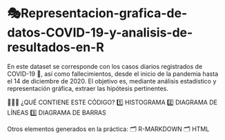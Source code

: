 # 🎭Representacion-grafica-de-datos-COVID-19-y-analisis-de-resultados-en-R

En este dataset se corresponde con los casos diarios registrados de COVID-19 🦠, así como fallecimientos, desde el inicio de la pandemia hasta el 14 de diciembre de 2020. El objetivo es, mediante análisis estadístico y representación gráfica, extraer las hipótesis pertinentes. 

👩🏽‍💻 ¿QUÉ CONTIENE ESTE CÓDIGO?
    1️⃣ HISTOGRAMA
    2️⃣ DIAGRAMA DE LÍNEAS
    3️⃣ DIAGRAMA DE BARRAS

Otros elementos generados en la práctica:
   🗂️ R-MARKDOWN
   🗂️ HTML
